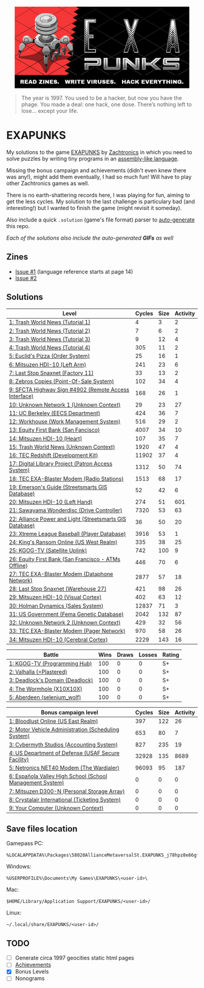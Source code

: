 <p align="center"><a href="https://store.steampowered.com/app/716490/EXAPUNKS/" target="_blank" rel="noopener noreferrer"><img src="assets/header.jpg" alt="EXAPUNKS logo"></a></p>
 
> The year is 1997. You used to be a hacker, but now you have the phage. You made a deal: one hack, one dose. There’s nothing left to lose… except your life.

# EXAPUNKS

My solutions to the game [EXAPUNKS](https://store.steampowered.com/app/716490/EXAPUNKS/) by [Zachtronics](https://www.zachtronics.com/) in which you need to solve puzzles by writing tiny programs in an [assembly-like language](https://steamcommunity.com/sharedfiles/filedetails/?id=1480557969).

Missing the bonus campaign and achievements (didn't even knew there was any!), might add them eventually, I had so much fun! Will have to play other Zachtronics games as well.

There is no earth-shattering records here, I was playing for fun, aiming to get the less cycles. My solution to the last challenge is particulary bad (and interesting!) but I wanted to finish the game (might revisit it someday).

Also include a quick `.solution` (game's file format) parser to [auto-generate](EXA-Parser) this repo.

*Each of the solutions also include the auto-generated **GIFs** as well*

## Zines

- [Issue #1](assets/digital_en_1.pdf) (language reference starts at page 14)
- [Issue #2](assets/digital_en_2.pdf)

## Solutions

<!-- EXA_START -->
| Level                                                                                                                                | Cycles | Size | Activity |
|--------------------------------------------------------------------------------------------------------------------------------------|--------|------|----------|
| [1: Trash World News (Tutorial 1)](solutions/01-trash-world-news-tutorial-1)                                                         | 4      | 3    | 2        |
| [2: Trash World News (Tutorial 2)](solutions/02-trash-world-news-tutorial-2)                                                         | 7      | 6    | 2        |
| [3: Trash World News (Tutorial 3)](solutions/03-trash-world-news-tutorial-3)                                                         | 9      | 12   | 4        |
| [4: Trash World News (Tutorial 4)](solutions/04-trash-world-news-tutorial-4)                                                         | 305    | 11   | 2        |
| [5: Euclid's Pizza (Order System)](solutions/05-euclids-pizza-order-system)                                                          | 25     | 16   | 1        |
| [6: Mitsuzen HDI-10 (Left Arm)](solutions/06-mitsuzen-hdi-10-left-arm)                                                               | 241    | 23   | 6        |
| [7: Last Stop Snaxnet (Factory 11)](solutions/07-last-stop-snaxnet-factory-11)                                                       | 33     | 13   | 2        |
| [8: Zebros Copies (Point-Of-Sale System)](solutions/08-zebros-copies-point-of-sale-system)                                           | 102    | 34   | 4        |
| [9: SFCTA Highway Sign #4902 (Remote Access Interface)](solutions/09-sfcta-highway-sign-4902-remote-access-interface)                | 168    | 26   | 1        |
| [10: Unknown Network 1 (Unknown Context)](solutions/10-unknown-network-1-unknown-context)                                            | 29     | 23   | 27       |
| [11: UC Berkeley (EECS Department)](solutions/11-uc-berkeley-eecs-department)                                                        | 424    | 36   | 7        |
| [12: Workhouse (Work Management System)](solutions/12-workhouse-work-management-system)                                              | 516    | 29   | 2        |
| [13: Equity First Bank (San Fancisco)](solutions/13-equity-first-bank-san-fancisco)                                                  | 4007   | 34   | 10       |
| [14: Mitsuzen HDI-10 (Heart)](solutions/14-mitsuzen-hdi-10-heart)                                                                    | 107    | 35   | 7        |
| [15: Trash World News (Unknown Context)](solutions/15-trash-world-news-unknown-context)                                              | 1920   | 47   | 4        |
| [16: TEC Redshift (Development Kit)](solutions/16-tec-redshift-development-kit)                                                      | 11902  | 37   | 4        |
| [17: Digital Library Project (Patron Access System)](solutions/17-digital-library-project-patron-access-system)                      | 1312   | 50   | 74       |
| [18: TEC EXA-Blaster Modem (Radio Stations)](solutions/18-tec-exa-blaster-modem-radio-stations)                                      | 1513   | 68   | 17       |
| [19: Emerson's Guide (Streetsmarts GIS Database)](solutions/19-emersons-guide-streetsmarts-gis-database)                             | 52     | 42   | 6        |
| [20: Mitsuzen HDI-10 (Left Hand)](solutions/20-mitsuzen-hdi-10-left-hand)                                                            | 274    | 51   | 601      |
| [21: Sawayama Wonderdisc (Drive Controller)](solutions/21-sawayama-wonderdisc-drive-controller)                                      | 7320   | 53   | 63       |
| [22: Alliance Power and Light (Streetsmarts GIS Database)](solutions/22-alliance-power-and-light-streetsmarts-gis-database)          | 36     | 50   | 20       |
| [23: Xtreme League Baseball (Player Database)](solutions/23-xtreme-league-baseball-player-database)                                  | 3916   | 53   | 1        |
| [24: King's Ransom Online (US West Realm)](solutions/24-kings-ransom-online-us-west-realm)                                           | 335    | 38   | 25       |
| [25: KGOG-TV (Satellite Uplink)](solutions/25-kgog-tv-satellite-uplink)                                                              | 742    | 100  | 9        |
| [26: Equity First Bank (San Francisco - ATMs Offline)](solutions/26-equity-first-bank-san-francisco-atms-offline)                    | 446    | 70   | 6        |
| [27: TEC EXA-Blaster Modem (Dataphone Network)](solutions/27-tec-exa-blaster-modem-dataphone-network)                                | 2877   | 57   | 18       |
| [28: Last Stop Snaxnet (Warehouse 27)](solutions/28-last-stop-snaxnet-warehouse-27)                                                  | 421    | 98   | 26       |
| [29: Mitsuzen HDI-10 (Visual Cortex)](solutions/29-mitsuzen-hdi-10-visual-cortex)                                                    | 402    | 63   | 12       |
| [30: Holman Dynamics (Sales System)](solutions/30-holman-dynamics-sales-system)                                                      | 12837  | 71   | 3        |
| [31: US Government (Fema Genetic Database)](solutions/31-us-government-fema-genetic-database)                                        | 2042   | 132  | 87       |
| [32: Unknown Network 2 (Unknown Context)](solutions/32-unknown-network-2-unknown-context)                                            | 429    | 32   | 56       |
| [33: TEC EXA-Blaster Modem (Pager Network)](solutions/33-tec-exa-blaster-modem-pager-network)                                        | 970    | 58   | 26       |
| [34: Mitsuzen HDI-10 (Cerebral Cortex)](solutions/34-mitsuzen-hdi-10-cerebral-cortex)                                                | 2229   | 143  | 16       |

| Battle                                                                                                                              | Wins | Draws | Losses | Rating |
|-------------------------------------------------------------------------------------------------------------------------------------|------|-------|--------|--------|
| [1: KGOG-TV (Programming Hub)](battles/01-kgog-tv-programming-hub)                                                                  | 100  | 0     | 0      | S+     |
| [2: Valhalla (=Plastered)](battles/02-valhalla-plastered)                                                                           | 100  | 0     | 0      | S+     |
| [3: Deadlock's Domain (Deadlock)](battles/03-deadlocks-domain-deadlock)                                                             | 100  | 0     | 0      | S+     |
| [4: The Wormhole (X10X10X)](battles/04-the-wormhole-x10x10x)                                                                        | 100  | 0     | 0      | S+     |
| [5: Aberdeen (selenium_wolf)](battles/05-aberdeen-seleniumwolf)                                                                     | 100  | 0     | 0      | S+     |

| Bonus campaign level                                                                                                                                | Cycles | Size | Activity |
|--------------------------------------------------------------------------------------------------------------------------------------|--------|------|----------|
| [1: Bloodlust Online (US East Realm)](bonus/01-bloodlust-online-us-east-realm)                                                   | 397    | 122  | 26       |
| [2: Motor Vehicle Administration (Scheduling System)](bonus/02-motor-vehicle-administration-scheduling-system)                   | 653    | 80   | 7        |
| [3: Cybermyth Studios (Accounting System)](bonus/03-cybermyth-studios-accounting-system)                                         | 827    | 235  | 19       |
| [4: US Department of Defense (USAF Secure Facility)](bonus/04-us-department-of-defense-usaf-secure-facility)                     | 32928  | 135  | 8689     |
| [5: Netronics NET40 Modem (The Wardialer)](bonus/05-netronics-net40-modem-the-wardialer)                                         | 96093  | 95   | 187      |
| [6: Española Valley High School (School Management System)](bonus/06-espaola-valley-high-school-school-management-system)       | 0      | 0    | 0        |
| [7: Mitsuzen D300-N (Personal Storage Array)](bonus/07-mitsuzen-d300-n-personal-storage-array)                                   | 0      | 0    | 0        |
| [8: Crystalair International (Ticketing System)](bonus/08-crystalair-international-ticketing-system)                             | 0      | 0    | 0        |
| [9: Your Computer (Unknown Context)](bonus/09-your-computer-unknown-context)                                                     | 0      | 0    | 0        |
<!-- EXA_END -->

## Save files location

Gamepass PC:
```
%LOCALAPPDATA%\Packages\58020AllianceMetaversalSt.EXAPUNKS_j78hpz8e66gfw\SystemAppData\xgs\0009000000DE7310_00000000000000000000000065287F60\all
```

Windows:
```
%USERPROFILE%\Documents\My Games\EXAPUNKS\<user-id>\
```

Mac:
```
$HOME/Library/Application Support/EXAPUNKS/<user-id>/
```

Linux:
```
~/.local/share/EXAPUNKS/<user-id>/
```

## TODO
- [ ] Generate circa 1997 geocities static html pages
- [ ] [Achievements](https://steamcommunity.com/stats/716490/achievements)
- [x] Bonus Levels
- [ ] Nonograms
